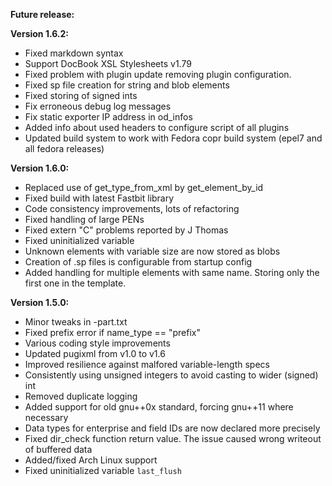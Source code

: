 **Future release:**

**Version 1.6.2:**

* Fixed markdown syntax
* Support DocBook XSL Stylesheets v1.79
* Fixed problem with plugin update removing plugin configuration.
* Fixed sp file creation for string and blob elements
* Fixed storing of signed ints
* Fix erroneous debug log messages
* Fix static exporter IP address in od_infos
* Added info about used headers to configure script of all plugins
* Updated build system to work with Fedora copr build system (epel7 and all fedora releases)

**Version 1.6.0:**

* Replaced use of get_type_from_xml by get_element_by_id
* Fixed build with latest Fastbit library
* Code consistency improvements, lots of refactoring
* Fixed handling of large PENs
* Fixed extern "C" problems reported by J Thomas
* Fixed uninitialized variable
* Unknown elements with variable size are now stored as blobs
* Creation of .sp files is configurable from startup config
* Added handling for multiple elements with same name. Storing only the first one in the template.

**Version 1.5.0:**

* Minor tweaks in -part.txt
* Fixed prefix error if name_type == "prefix"
* Various coding style improvements
* Updated pugixml from v1.0 to v1.6
* Improved resilience against malfored variable-length specs
* Consistently using unsigned integers to avoid casting to wider (signed) int
* Removed duplicate logging
* Added support for old gnu++0x standard, forcing gnu++11 where necessary
* Data types for enterprise and field IDs are now declared more precisely
* Fixed dir_check function return value. The issue caused wrong writeout of buffered data
* Added/fixed Arch Linux support
* Fixed uninitialized variable `last_flush`
